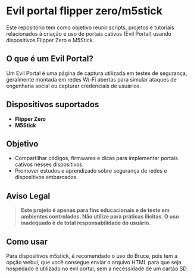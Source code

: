# Evil portal flipper zero/m5stick

Este repositório tem como objetivo reunir scripts, projetos e tutoriais relacionados à criação e uso de portais cativos (Evil Portal) usando dispositivos Flipper Zero e M5Stick.

## O que é um Evil Portal?

Um Evil Portal é uma página de captura utilizada em testes de segurança, geralmente montada em redes Wi-Fi abertas para simular ataques de engenharia social ou capturar credenciais de usuários.

## Dispositivos suportados

- **Flipper Zero**
- **M5Stick**

## Objetivo

- Compartilhar códigos, firmwares e dicas para implementar portais cativos nesses dispositivos.
- Promover estudos e aprendizado sobre segurança de redes e dispositivos embarcados.

## Aviso Legal

> **Este projeto é apenas para fins educacionais e de teste em ambientes controlados. Não utilize para práticas ilícitas. O uso inadequado é de total responsabilidade do usuário.**

## Como usar

Para dispositivos m5stick, é recomendado o uso do Bruce, pois tem a opção webui, que você consegue enviar o arquivo HTML para que seja hospedado e utilizado no evil portal, sem a necessidade de um cartão SD.
